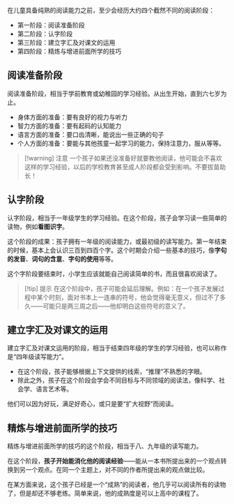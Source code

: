 在儿童具备纯熟的阅读能力之前，至少会经历大约四个截然不同的阅读阶段：

- 第一阶段：阅读准备阶段
- 第二阶段：认字阶段
- 第三阶段：建立字汇及对课文的运用
- 第四阶段：精炼与增进前面所学的技巧

## 阅读准备阶段

阅读准备阶段，相当于学前教育或幼稚园的学习经验。从出生开始，直到六七岁为止。

- 身体方面的准备：要有良好的视力与听力
- 智力方面的准备：要有起码的认知能力
- 语言方面的准备：要口齿清晰，能说出一些正确的句子
- 个人方面的准备：要能与其他孩童一起学习的能力，保持注意力，服从等等。

> [!warning] 注意
> 一个孩子如果还没准备好就要教他阅读，他可能会不喜欢这样的学习经验，以后的学校教育甚至成人阶段都会受到影响。不要拔苗助长！

## 认字阶段

认字阶段，相当于一年级学生的学习经验。在这个阶段，孩子会学习读一些简单的读物，例如**看图识字**。

这个阶段的成果：孩子拥有一年级的阅读能力，或最初级的读写能力。第一年结束的时候，基本上会认识三百到四百个字。这个时期会介绍一些基本的技巧，像**字句的发音**、**词句的含意**、**字句的使用**等等。

这个字阶段要结束时，小学生应该就能自己阅读简单的书，而且很喜欢阅读了。

> [!tip] 提示
> 在这个阶段中，孩子可能会延后理解。例如：在一个孩子发展过程中某个时刻，面对书本上一连串的符号，他会觉得毫无意义，但过不了多久——可能只是两三周之后——他却明白这些符号的意义了。

## 建立字汇及对课文的运用

建立字汇及对课文运用的阶段，相当于结束四年级的学生的学习经验，也可以称作是“四年级读写能力”。

- 在这个阶段，孩子能够根据上下文提供的线索，“推理”不熟悉的字眼。
- 除此之外，孩子在这个阶段会学会不同目标与不同领域的阅读法，像科学、社会学、语言艺术等。

他们可以因为好玩，满足好奇心，或只是要“扩大视野”而阅读。

## 精炼与增进前面所学的技巧

精炼与增进前面所学的技巧的这个阶段，相当于八、九年级的读写能力。

在这个阶段，**孩子开始能消化他的阅读经验**——能从一本书所提出来的一个观点转换到另一个观点。在同一个主题上，对不同的作者所提出来的观点做比较。

在某方面来说，这个孩子已经是一个“成熟”的阅读者，他几乎可以阅读所有的读物了，但是却还不够老练。简单来说，他的成熟度是可以上高中的课程了。
